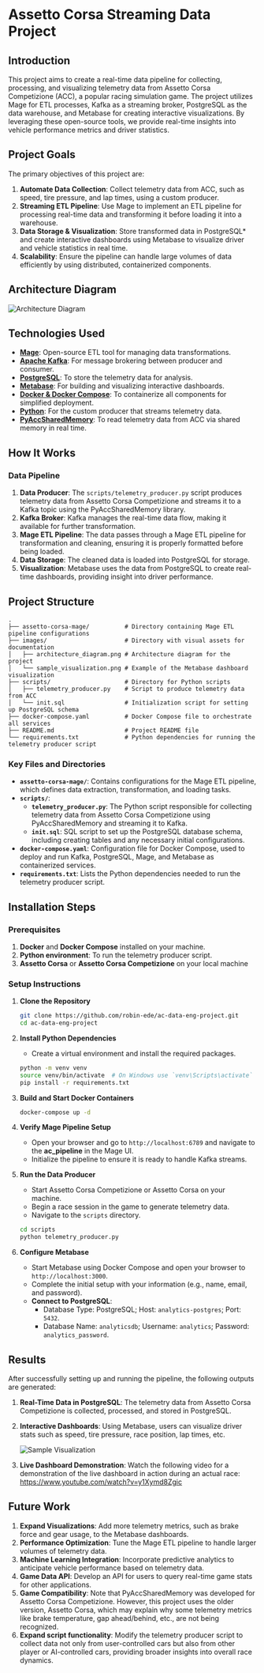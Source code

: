 # Assetto Corsa Streaming Data Project

## Introduction

This project aims to create a real-time data pipeline for collecting, processing, and visualizing telemetry data from Assetto Corsa Competizione (ACC), a popular racing simulation game. The project utilizes Mage for ETL processes, Kafka as a streaming broker, PostgreSQL as the data warehouse, and Metabase for creating interactive visualizations. By leveraging these open-source tools, we provide real-time insights into vehicle performance metrics and driver statistics.

## Project Goals

The primary objectives of this project are:

1. **Automate Data Collection**: Collect telemetry data from ACC, such as speed, tire pressure, and lap times, using a custom producer.
2. **Streaming ETL Pipeline**: Use Mage to implement an ETL pipeline for processing real-time data and transforming it before loading it into a warehouse.
3. **Data Storage & Visualization**: Store transformed data in PostgreSQL* and create interactive dashboards using Metabase to visualize driver and vehicle statistics in real time.
4. **Scalability**: Ensure the pipeline can handle large volumes of data efficiently by using distributed, containerized components.

## Architecture Diagram

![Architecture Diagram](images/ac-architecture-diagram.png)

## Technologies Used

- [**Mage**](https://www.mage.ai/): Open-source ETL tool for managing data transformations.
- [**Apache Kafka**](https://kafka.apache.org/downloads): For message brokering between producer and consumer.
- [**PostgreSQL**](https://www.postgresql.org/download/): To store the telemetry data for analysis.
- [**Metabase**](https://www.metabase.com/start/oss/): For building and visualizing interactive dashboards.
- [**Docker & Docker Compose**](https://www.docker.com/products/docker-desktop/): To containerize all components for simplified deployment.
- [**Python**](https://www.python.org/downloads/): For the custom producer that streams telemetry data.
- [**PyAccSharedMemory**](https://github.com/rrennoir/PyAccSharedMemory/): To read telemetry data from ACC via shared memory in real time.

## How It Works

### Data Pipeline

1. **Data Producer**: The `scripts/telemetry_producer.py` script produces telemetry data from Assetto Corsa Competizione and streams it to a Kafka topic using the PyAccSharedMemory library.
2. **Kafka Broker**: Kafka manages the real-time data flow, making it available for further transformation.
3. **Mage ETL Pipeline**: The data passes through a Mage ETL pipeline for transformation and cleaning, ensuring it is properly formatted before being loaded.
4. **Data Storage**: The cleaned data is loaded into PostgreSQL for storage.
5. **Visualization**: Metabase uses the data from PostgreSQL to create real-time dashboards, providing insight into driver performance.

## Project Structure

```
.
├── assetto-corsa-mage/          # Directory containing Mage ETL pipeline configurations
├── images/                      # Directory with visual assets for documentation
│   ├── architecture_diagram.png # Architecture diagram for the project
│   └── sample_visualization.png # Example of the Metabase dashboard visualization
├── scripts/                     # Directory for Python scripts
│   ├── telemetry_producer.py    # Script to produce telemetry data from ACC
│   └── init.sql                 # Initialization script for setting up PostgreSQL schema
├── docker-compose.yaml          # Docker Compose file to orchestrate all services
├── README.md                    # Project README file
└── requirements.txt             # Python dependencies for running the telemetry producer script
```

### Key Files and Directories

- **`assetto-corsa-mage/`**: Contains configurations for the Mage ETL pipeline, which defines data extraction, transformation, and loading tasks.
- **`scripts/`**:
  - **`telemetry_producer.py`**: The Python script responsible for collecting telemetry data from Assetto Corsa Competizione using PyAccSharedMemory and streaming it to Kafka.
  - **`init.sql`**: SQL script to set up the PostgreSQL database schema, including creating tables and any necessary initial configurations.
- **`docker-compose.yaml`**: Configuration file for Docker Compose, used to deploy and run Kafka, PostgreSQL, Mage, and Metabase as containerized services.
- **`requirements.txt`**: Lists the Python dependencies needed to run the telemetry producer script.

## Installation Steps

### Prerequisites

1. **Docker** and **Docker Compose** installed on your machine.
2. **Python environment**: To run the telemetry producer script.
3. **Assetto Corsa** or **Assetto Corsa Competizione** on your local machine

### Setup Instructions

1. **Clone the Repository**
   ```bash
   git clone https://github.com/robin-ede/ac-data-eng-project.git
   cd ac-data-eng-project
   ```

2. **Install Python Dependencies**
   - Create a virtual environment and install the required packages.
   ```bash
   python -m venv venv
   source venv/bin/activate  # On Windows use `venv\Scripts\activate`
   pip install -r requirements.txt
   ```

3. **Build and Start Docker Containers**
   ```bash
   docker-compose up -d
   ```

4. **Verify Mage Pipeline Setup**
   - Open your browser and go to `http://localhost:6789` and navigate to the **ac_pipeline** in the Mage UI.
   - Initialize the pipeline to ensure it is ready to handle Kafka streams.

5. **Run the Data Producer**
   - Start Assetto Corsa Competizione or Assetto Corsa on your machine.
   - Begin a race session in the game to generate telemetry data.
   - Navigate to the `scripts` directory.
   ```bash
   cd scripts
   python telemetry_producer.py
   ```

6. **Configure Metabase**
   - Start Metabase using Docker Compose and open your browser to `http://localhost:3000`.
   - Complete the initial setup with your information (e.g., name, email, and password).
   - **Connect to PostgreSQL**:
     - Database Type: PostgreSQL; Host: `analytics-postgres`; Port: `5432`.
     - Database Name: `analyticsdb`; Username: `analytics`; Password: `analytics_password`.

## Results

After successfully setting up and running the pipeline, the following outputs are generated:

1. **Real-Time Data in PostgreSQL**: The telemetry data from Assetto Corsa Competizione is collected, processed, and stored in PostgreSQL.
2. **Interactive Dashboards**: Using Metabase, users can visualize driver stats such as speed, tire pressure, race position, lap times, etc.

   ![Sample Visualization](images/ac-dashboard.png)
3. **Live Dashboard Demonstration**: Watch the following video for a demonstration of the live dashboard in action during an actual race: https://www.youtube.com/watch?v=y1Xymd8Zgic

## Future Work

1. **Expand Visualizations**: Add more telemetry metrics, such as brake force and gear usage, to the Metabase dashboards.
2. **Performance Optimization**: Tune the Mage ETL pipeline to handle larger volumes of telemetry data.
3. **Machine Learning Integration**: Incorporate predictive analytics to anticipate vehicle performance based on telemetry data.
4. **Game Data API**: Develop an API for users to query real-time game stats for other applications.
5. **Game Compatibility**: Note that PyAccSharedMemory was developed for Assetto Corsa Competizione. However, this project uses the older version, Assetto Corsa, which may explain why some telemetry metrics like brake temperature, gap ahead/behind, etc., are not being recognized.
6. **Expand script functionality**: Modify the telemetry producer script to collect data not only from user-controlled cars but also from other player or AI-controlled cars, providing broader insights into overall race dynamics.
